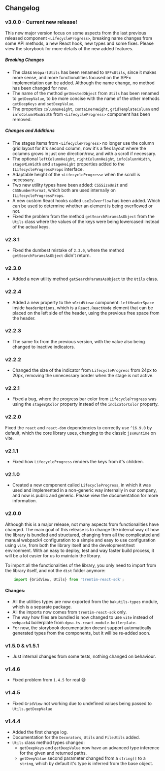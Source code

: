 ## Changelog

### v3.0.0 - Current new release!
This new major version focus on some aspects from the last previous released component `<LifecycleProgress>`, breaking name changes from some API methods, a new React hook, new types and some fixes.
Please view the storybook for more details of the new added features.

##### Breaking Changes
- The class `WebpartUtils` has been renamed to `SPFxUtils`, since it makes more sense, and more functionalities focused on the SPFx implementation can be added. Although the name change, no method has been changed for now.
- The name of the method `getNestedObject` from `Utils` has been renamed to `getDeepValue`, to be more concise with the name of the other methods `getDeepKeys` and `setDeepValue`.
- The properties `columnsHeight`, `containerHeight`, `gridTemplateColumn` and `infoColumnMaxWidth` from `<LifecycleProgress>` component has been removed.

##### Changes and Additions
- The stages items from `<LifecycleProgress>` no longer use the column grid layout for it's second column, now it's a flex layout where the columns grows in just one direction/row, and with a scroll if necessary.
- The optional `leftColumnHeight`, `rightColumnHeight`, `infoColumnWidth`, `stageMinWidth` and `stageHeight` properties added to the `ILifecycleProgressProps` interface.
- Adaptable height of the `<LifecycleProgress>` when the scroll is necessary.
- Two new utility types have been added: `CSSSizeUnit` and `CSSNumberFormat`, which both are used internally on `ILifecycleProgressProps`.
- A new custom React hooks called `useIsOverflow` has been added. Which can be used to determine whether an element is being overflowed or not.
- Fixed the problem from the method `getSearchParamsAsObject` from the `Utils` class where the values of the keys were being lowercased instead of the actual keys.

### v2.3.1
- Fixed the dumbest mistake of `2.3.0`, where the method `getSearchParamsAsObject` didn't return.

### v2.3.0
- Added a new utility method `getSearchParamsAsObject` to the `Utils` class.

### v2.2.4
- Added a new property to the `<GridView>` component: `leftHeaderSpace` inside `headerOptions`, which is a `React.ReactNode` element that can be placed on the left side of the header, using the previous free space from the header.

### v2.2.3
- The same fix from the previous version, with the value also being changed to inactive indicators.

### v2.2.2
- Changed the size of the indicator from `LifecycleProgress` from 24px to 20px, removing the unnecessary border when the stage is not active.

### v2.2.1
- Fixed a bug, where the progress bar color from `LifecycleProgress` was using the `stageBgColor` property instead of the `indicatorColor` property.

### v2.2.0
Fixed the `react` and `react-dom` dependencies to correctly use `^16.9.0` by default, which the core library uses, changing to the classic `jsxRuntime` on vite.

### v2.1.1
- Fixed how `LifecycleProgress` renders the keys from it's children.

### v2.1.0
- Created a new component called `LifecycleProgress`, in which it was used and implemented in a non-generic way internally in our company, and now is public and generic.
Please view the documentation for more information.

### v2.0.0
Although this is a major release, not many aspects from functionalities have changed.
The main goal of this release is to change the internal way of how the library is bundled and structured, 
changing from all the complicated and manual webpack4 configuration to a simple and easy to use configuration using `vite`, from both the library itself and the development/test environment.
With an easy to deploy, test and way faster build process, it will be a lot easier for us to maintain the library.

To import all the functionalities of the library, you only need to import from the library itself, and not the `dist` folder anymore:
```ts
    import {GridView, Utils} from 'trentim-react-sdk';
```

#### Changes:
- All the utilities types are now exported from the `bakutils-types` module, which is a separate package.
- All the imports now comes from `trentim-react-sdk` only.
- The way how files are bundled is now changed to use `vite` instead of `webpack4` boilerplate from `dyna-ts-react-module-boilerplate`.
- For now, the storybook documentation doesnt support automatically generated types from the components, but it will be re-added soon.

### v1.5.0 & v1.5.1
- Just internal changes from some tests, nothing changed on behaviour.

### v1.4.6
- Fixed problem from `1.4.5` for real 😅

### v1.4.5

- Fixed `GridView` not working due to undefined values being passed to `Utils.getDeepValue`

### v1.4.4

- Added the first change log.
- Documentation for the `Decorators`, `Utils` and `FileUtils` added.
- `Utils` class method types changed:
    - `getDeepKeys` and `getDeepValue` now have an advanced type inference for the given and returned paths.
    - `getDeepValue` second parameter changed from a `string[]` to a `string`, which by default it's type is inferred from the base object.
